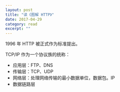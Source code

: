 ```yaml
---
layout: post
title: "读《图解 HTTP》" 
date: 2017-04-29 
category: read 
excerpt: ""
---
```


1996 年 HTTP 被正式作为标准提出。

TCP/IP 作为一个协议族的统称：
- 应用层：FTP、DNS
- 传输层：TCP、UDP
- 网络层：处理网络传输的最小数据单位，数据包。IP
- 数据链路层